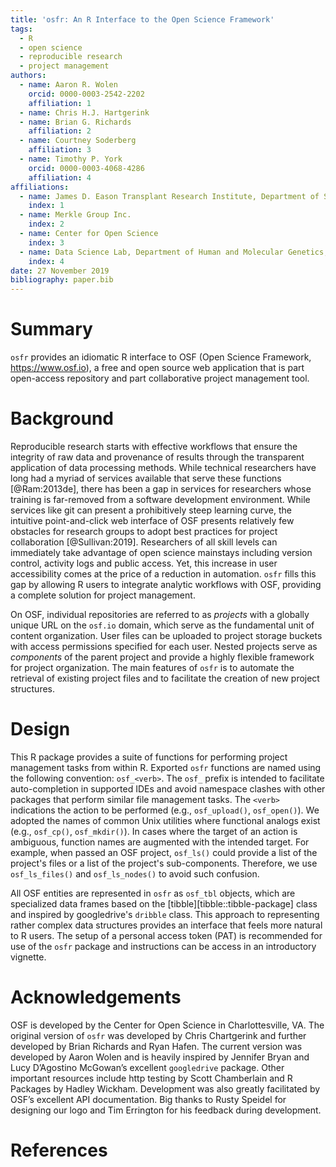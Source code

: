 ```yaml
---
title: 'osfr: An R Interface to the Open Science Framework'
tags:
  - R
  - open science
  - reproducible research
  - project management
authors:
  - name: Aaron R. Wolen
    orcid: 0000-0003-2542-2202
    affiliation: 1
  - name: Chris H.J. Hartgerink
  - name: Brian G. Richards
    affiliation: 2
  - name: Courtney Soderberg
    affiliation: 3
  - name: Timothy P. York
    orcid: 0000-0003-4068-4286
    affiliation: 4
affiliations:
  - name: James D. Eason Transplant Research Institute, Department of Surgery, University of Tennessee Health Science Center
    index: 1
  - name: Merkle Group Inc.
    index: 2
  - name: Center for Open Science
    index: 3
  - name: Data Science Lab, Department of Human and Molecular Genetics, Virginia Commonwealth University
    index: 4
date: 27 November 2019
bibliography: paper.bib
---
```


# Summary

`osfr` provides an idiomatic R interface to OSF (Open Science Framework, https://www.osf.io), a free and open source web application that is part open-access repository and part collaborative project management tool.   

# Background

Reproducible research starts with effective workflows that ensure the integrity of raw data and provenance of results through the transparent application of data processing methods. While technical researchers have long had a myriad of services available that serve these functions [@Ram:2013de], there has been a gap in services for researchers whose training is far-removed from a software development environment. While services like git can present a prohibitively steep learning curve, the intuitive point-and-click web interface of OSF presents relatively few obstacles for research groups to adopt best practices for project collaboration [@Sullivan:2019]. Researchers of all skill levels can immediately take advantage of open science mainstays including version control, activity logs and public access. Yet, this increase in user accessibility comes at the price of a reduction in automation. `osfr` fills this gap by allowing R users to integrate analytic workflows with OSF, providing a complete solution for project management.  

On OSF, individual repositories are referred to as *projects* with a globally unique URL on the `osf.io` domain, which serve as the fundamental unit of content organization. User files can be uploaded to project storage buckets with access permissions specified for each user. Nested projects serve as *components* of the parent project and provide a highly flexible framework for project organization. The main features of `osfr` is to automate the retrieval of existing project files and to facilitate the creation of new project structures.  

# Design

This R package provides a suite of functions for performing project management tasks from within R. Exported `osfr` functions are named using the following convention: `osf_<verb>`.  The `osf_` prefix is intended to facilitate auto-completion in supported IDEs and avoid namespace clashes with other packages that perform similar file management tasks. The `<verb>` indications the action to be performed (e.g., `osf_upload()`, `osf_open()`). We adopted the names of common Unix utilities where functional analogs exist (e.g., `osf_cp()`, `osf_mkdir()`). In cases where the target of an action is ambiguous, function names are augmented with the intended target. For example, when passed an OSF project, `osf_ls()` could provide a list of the project's files or a list of the project's sub-components. Therefore, we use `osf_ls_files()` and `osf_ls_nodes()` to avoid such confusion.  

All OSF entities are represented in `osfr` as `osf_tbl` objects, which are specialized data frames based on the [tibble][tibble::tibble-package] class and inspired by googledrive's `dribble` class. This approach to representing rather complex data structures provides an interface that feels more natural to R users. The setup of a personal access token (PAT) is recommended for use of the `osfr` package and instructions can be access in an introductory vignette.  



# Acknowledgements
OSF is developed by the Center for Open Science in Charlottesville, VA. The original version of `osfr` was developed by Chris Chartgerink and further developed by Brian Richards and Ryan Hafen. The current version was developed by Aaron Wolen and is heavily inspired by Jennifer Bryan and Lucy D’Agostino McGowan’s excellent `googledrive` package. Other important resources include http testing by Scott Chamberlain and R Packages by Hadley Wickham. Development was also greatly facilitated by OSF’s excellent API documentation. Big thanks to Rusty Speidel for designing our logo and Tim Errington for his feedback during development.

# References
